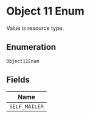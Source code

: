 
# Object 11 Enum

Value is resource type.

## Enumeration

`Object11Enum`

## Fields

| Name |
|  --- |
| `SELF_MAILER` |

